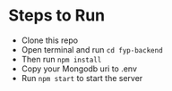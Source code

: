 # Steps to Run

- Clone this repo
- Open terminal and run `cd fyp-backend`
- Then run `npm install`
- Copy your Mongodb uri to .env
- Run `npm start` to start the server
